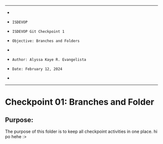 **********************************************************************
*
*     ISDEVOP
*     ISDEVOP Git Checkpoint 1
*     Objective: Branches and Folders
*     
*     Author: Alyssa Kaye R. Evangelista
*     Date: February 12, 2024
*     
**********************************************************************

# Checkpoint 01: Branches and Folder
## Purpose:
The purpose of this folder is to keep all checkpoint activities in one place.
hi po hehe :>
